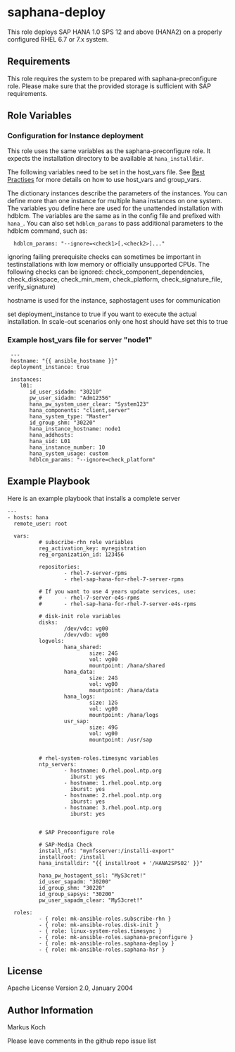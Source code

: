 saphana-deploy
==============

This role deploys SAP HANA 1.0 SPS 12 and above (HANA2) on a properly configured  RHEL 6.7 or 7.x system.

Requirements
------------

This role requires the system to be prepared with saphana-preconfigure role. Please make sure that the provided storage is sufficient with SAP requirements.


Role Variables
--------------

### Configuration for Instance deployment

This role uses the same variables as the saphana-preconfigure role.  It expects the installation  directory to be available at `hana_installdir`.

The following variables need to be set in the host_vars file. See [Best Practises](http://docs.ansible.com/ansible/latest/user_guide/playbooks_best_practices.html?highlight=host_var#group-and-host-variables) for more details on how to use host_vars and group_vars.

The dictionary instances describe the parameters of the instances. You can define more than one instance for multiple hana instances on one system.
The variables you define here are used for the unattended installation with hdblcm. The variables are the same as in the config file and prefixed with `hana_`.
You can also set `hdblcm_params` to pass additional parameters to the hdblcm command, such as:

      hdblcm_params: "--ignore=<check1>[,<check2>]..."

ignoring failing prerequisite checks can sometimes be important in testinstallations with low memory or officially unsupported CPUs. The following checks can be ignored:  check_component_dependencies, check_diskspace,
                                                 check_min_mem, check_platform, check_signature_file, verify_signature)


hostname is used for the instance, saphostagent uses for communication

set deployment_instance to true if you want to execute the actual installation. In scale-out scenarios only one host should have set this to true

### Example host_vars file for server "node1"

     ---
     hostname: "{{ ansible_hostname }}"
     deployment_instance: true

     instances:
        l01:
           id_user_sidadm: "30210"
           pw_user_sidadm: "Adm12356"
           hana_pw_system_user_clear: "System123"
           hana_components: "client,server"
           hana_system_type: "Master"
           id_group_shm: "30220"
           hana_instance_hostname: node1
           hana_addhosts:
           hana_sid: L01
           hana_instance_number: 10
           hana_system_usage: custom
           hdblcm_params: "--ignore=check_platform"


Example Playbook
----------------

Here is an example playbook that installs a complete server

    ---
    - hosts: hana
      remote_user: root

      vars:
              # subscribe-rhn role variables
              reg_activation_key: myregistration
              reg_organization_id: 123456

              repositories:
                      - rhel-7-server-rpms
                      - rhel-sap-hana-for-rhel-7-server-rpms

              # If you want to use 4 years update services, use:
              #       - rhel-7-server-e4s-rpms
              #       - rhel-sap-hana-for-rhel-7-server-e4s-rpms

              # disk-init role variables
              disks:
                      /dev/vdc: vg00
                      /dev/vdb: vg00
              logvols:
                      hana_shared:
                              size: 24G
                              vol: vg00
                              mountpoint: /hana/shared
                      hana_data:
                              size: 24G
                              vol: vg00
                              mountpoint: /hana/data
                      hana_logs:
                              size: 12G
                              vol: vg00
                              mountpoint: /hana/logs
                      usr_sap:
                              size: 49G
                              vol: vg00
                              mountpoint: /usr/sap


              # rhel-system-roles.timesync variables
              ntp_servers:
                      - hostname: 0.rhel.pool.ntp.org
                        iburst: yes
                      - hostname: 1.rhel.pool.ntp.org
                        iburst: yes
                      - hostname: 2.rhel.pool.ntp.org
                        iburst: yes
                      - hostname: 3.rhel.pool.ntp.org
                        iburst: yes


              # SAP Precoonfigure role

              # SAP-Media Check
              install_nfs: "mynfsserver:/installi-export"
              installroot: /install
              hana_installdir: "{{ installroot + '/HANA2SPS02' }}"

              hana_pw_hostagent_ssl: "MyS3cret!"
              id_user_sapadm: "30200"
              id_group_shm: "30220"
              id_group_sapsys: "30200"
              pw_user_sapadm_clear: "MyS3cret!"

      roles:
              - { role: mk-ansible-roles.subscribe-rhn }
              - { role: mk-ansible-roles.disk-init }
              - { role: linux-system-roles.timesync }
              - { role: mk-ansible-roles.saphana-preconfigure }
              - { role: mk-ansible-roles.saphana-deploy }
              - { role: mk-ansible-roles.saphana-hsr }

License
-------

Apache License
Version 2.0, January 2004

Author Information
------------------

Markus Koch

Please leave comments in the github repo issue list
